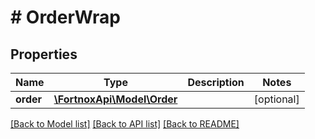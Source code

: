 # # OrderWrap

## Properties

Name | Type | Description | Notes
------------ | ------------- | ------------- | -------------
**order** | [**\FortnoxApi\Model\Order**](Order.md) |  | [optional]

[[Back to Model list]](../../README.md#models) [[Back to API list]](../../README.md#endpoints) [[Back to README]](../../README.md)
